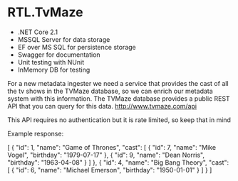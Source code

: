 # RTL.TvMaze

- .NET Core 2.1
- MSSQL Server for data storage
- EF over MS SQL for persistence storage
- Swagger for documentation
- Unit testing with NUnit
- InMemory DB for testing

For a new metadata ingester we need a service that provides the cast of all the tv shows in the
TVMaze database, so we can enrich our metadata system with this information. The TVMaze
database provides a public REST API that you can query for this data.
http://www.tvmaze.com/api

This API requires no authentication but it is rate limited, so keep that in mind

Example response:

[
{
"id": 1,
 "name": "Game of Thrones",
"cast": [
{
"id": 7,
"name": "Mike Vogel",
"birthday": "1979-07-17"
},
{
"id": 9,
"name": "Dean Norris",
"birthday": "1963-04-08"
}
]
},
{
"id": 4,
 "name": "Big Bang Theory",
"cast": [
{
"id": 6,
"name": "Michael Emerson",
"birthday": "1950-01-01"
}
]
}
]
